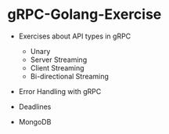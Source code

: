 # gRPC-Golang-Exercise

- Exercises about API types in gRPC
  * Unary
  * Server Streaming
  * Client Streaming
  * Bi-directional Streaming
  
- Error Handling with gRPC

- Deadlines

- MongoDB


